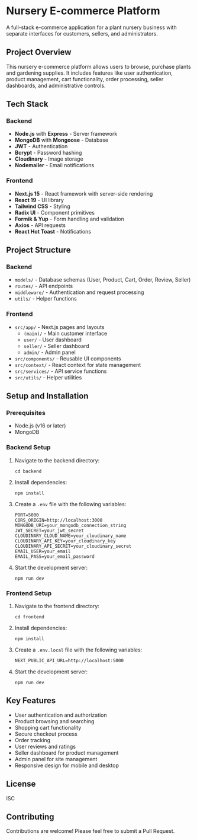 # Nursery E-commerce Platform

A full-stack e-commerce application for a plant nursery business with separate interfaces for customers, sellers, and administrators.

## Project Overview

This nursery e-commerce platform allows users to browse, purchase plants and gardening supplies. It includes features like user authentication, product management, cart functionality, order processing, seller dashboards, and administrative controls.

## Tech Stack

### Backend
- **Node.js** with **Express** - Server framework
- **MongoDB** with **Mongoose** - Database
- **JWT** - Authentication
- **Bcrypt** - Password hashing
- **Cloudinary** - Image storage
- **Nodemailer** - Email notifications

### Frontend
- **Next.js 15** - React framework with server-side rendering
- **React 19** - UI library
- **Tailwind CSS** - Styling
- **Radix UI** - Component primitives
- **Formik & Yup** - Form handling and validation
- **Axios** - API requests
- **React Hot Toast** - Notifications

## Project Structure

### Backend
- `models/` - Database schemas (User, Product, Cart, Order, Review, Seller)
- `routes/` - API endpoints
- `middleware/` - Authentication and request processing
- `utils/` - Helper functions

### Frontend
- `src/app/` - Next.js pages and layouts
  - `(main)/` - Main customer interface
  - `user/` - User dashboard
  - `seller/` - Seller dashboard
  - `admin/` - Admin panel
- `src/components/` - Reusable UI components
- `src/context/` - React context for state management
- `src/services/` - API service functions
- `src/utils/` - Helper utilities

## Setup and Installation

### Prerequisites
- Node.js (v16 or later)
- MongoDB

### Backend Setup
1. Navigate to the backend directory:
   ```
   cd backend
   ```
2. Install dependencies:
   ```
   npm install
   ```
3. Create a `.env` file with the following variables:
   ```
   PORT=5000
   CORS_ORIGIN=http://localhost:3000
   MONGODB_URI=your_mongodb_connection_string
   JWT_SECRET=your_jwt_secret
   CLOUDINARY_CLOUD_NAME=your_cloudinary_name
   CLOUDINARY_API_KEY=your_cloudinary_key
   CLOUDINARY_API_SECRET=your_cloudinary_secret
   EMAIL_USER=your_email
   EMAIL_PASS=your_email_password
   ```
4. Start the development server:
   ```
   npm run dev
   ```

### Frontend Setup
1. Navigate to the frontend directory:
   ```
   cd frontend
   ```
2. Install dependencies:
   ```
   npm install
   ```
3. Create a `.env.local` file with the following variables:
   ```
   NEXT_PUBLIC_API_URL=http://localhost:5000
   ```
4. Start the development server:
   ```
   npm run dev
   ```

## Key Features

- User authentication and authorization
- Product browsing and searching
- Shopping cart functionality
- Secure checkout process
- Order tracking
- User reviews and ratings
- Seller dashboard for product management
- Admin panel for site management
- Responsive design for mobile and desktop

## License

ISC

## Contributing

Contributions are welcome! Please feel free to submit a Pull Request. 